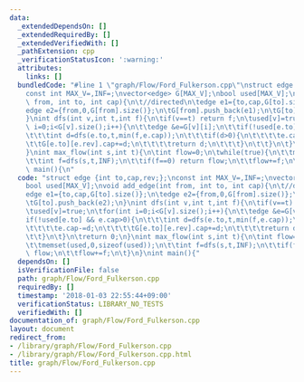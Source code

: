 ```yaml
---
data:
  _extendedDependsOn: []
  _extendedRequiredBy: []
  _extendedVerifiedWith: []
  _pathExtension: cpp
  _verificationStatusIcon: ':warning:'
  attributes:
    links: []
  bundledCode: "#line 1 \"graph/Flow/Ford_Fulkerson.cpp\"\nstruct edge {int to,cap,rev;};\n\
    const int MAX_V=,INF=;\nvector<edge> G[MAX_V];\nbool used[MAX_V];\nvoid add_edge(int\
    \ from, int to, int cap){\n\t//directed\n\tedge e1={to,cap,G[to].size()};\n\t\
    edge e2={from,0,G[from].size()};\n\tG[from].push_back(e1);\n\tG[to].push_back(e2);\n\
    }\nint dfs(int v,int t,int f){\n\tif(v==t) return f;\n\tused[v]=true;\n\tfor(int\
    \ i=0;i<G[v].size();i++){\n\t\tedge &e=G[v][i];\n\t\tif(!used[e.to] && e.cap>0){\n\
    \t\t\tint d=dfs(e.to,t,min(f,e.cap));\n\t\t\tif(d>0){\n\t\t\t\te.cap-=d;\n\t\t\
    \t\tG[e.to][e.rev].cap+=d;\n\t\t\t\treturn d;\n\t\t\t}\n\t\t}\n\t}\n\treturn 0;\n\
    }\nint max_flow(int s,int t){\n\tint flow=0;\n\twhile(true){\n\t\tmemset(used,0,sizeof(used));\n\
    \t\tint f=dfs(s,t,INF);\n\t\tif(f==0) return flow;\n\t\tflow+=f;\n\t}\n}\nint\
    \ main(){\n"
  code: "struct edge {int to,cap,rev;};\nconst int MAX_V=,INF=;\nvector<edge> G[MAX_V];\n\
    bool used[MAX_V];\nvoid add_edge(int from, int to, int cap){\n\t//directed\n\t\
    edge e1={to,cap,G[to].size()};\n\tedge e2={from,0,G[from].size()};\n\tG[from].push_back(e1);\n\
    \tG[to].push_back(e2);\n}\nint dfs(int v,int t,int f){\n\tif(v==t) return f;\n\
    \tused[v]=true;\n\tfor(int i=0;i<G[v].size();i++){\n\t\tedge &e=G[v][i];\n\t\t\
    if(!used[e.to] && e.cap>0){\n\t\t\tint d=dfs(e.to,t,min(f,e.cap));\n\t\t\tif(d>0){\n\
    \t\t\t\te.cap-=d;\n\t\t\t\tG[e.to][e.rev].cap+=d;\n\t\t\t\treturn d;\n\t\t\t}\n\
    \t\t}\n\t}\n\treturn 0;\n}\nint max_flow(int s,int t){\n\tint flow=0;\n\twhile(true){\n\
    \t\tmemset(used,0,sizeof(used));\n\t\tint f=dfs(s,t,INF);\n\t\tif(f==0) return\
    \ flow;\n\t\tflow+=f;\n\t}\n}\nint main(){"
  dependsOn: []
  isVerificationFile: false
  path: graph/Flow/Ford_Fulkerson.cpp
  requiredBy: []
  timestamp: '2018-01-03 22:55:44+09:00'
  verificationStatus: LIBRARY_NO_TESTS
  verifiedWith: []
documentation_of: graph/Flow/Ford_Fulkerson.cpp
layout: document
redirect_from:
- /library/graph/Flow/Ford_Fulkerson.cpp
- /library/graph/Flow/Ford_Fulkerson.cpp.html
title: graph/Flow/Ford_Fulkerson.cpp
---
```

